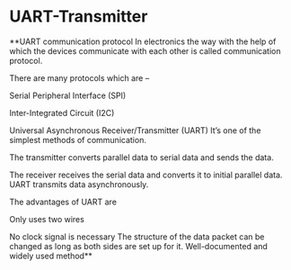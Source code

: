 # UART-Transmitter
**UART communication protocol
In electronics the way with the help of which the devices communicate with
each other is called communication protocol.

There are many protocols which are –

Serial Peripheral Interface (SPI)

Inter-Integrated Circuit (I2C)

Universal Asynchronous Receiver/Transmitter (UART)
It’s one of the simplest methods of communication.

The transmitter converts parallel data to serial data and sends the data.

The receiver receives the serial data and converts it to initial parallel data.
UART transmits data asynchronously.

The advantages of UART are

Only uses two wires

No clock signal is necessary
The structure of the data packet can be changed as long as both sides are set up
for it.
Well-documented and widely used method**

